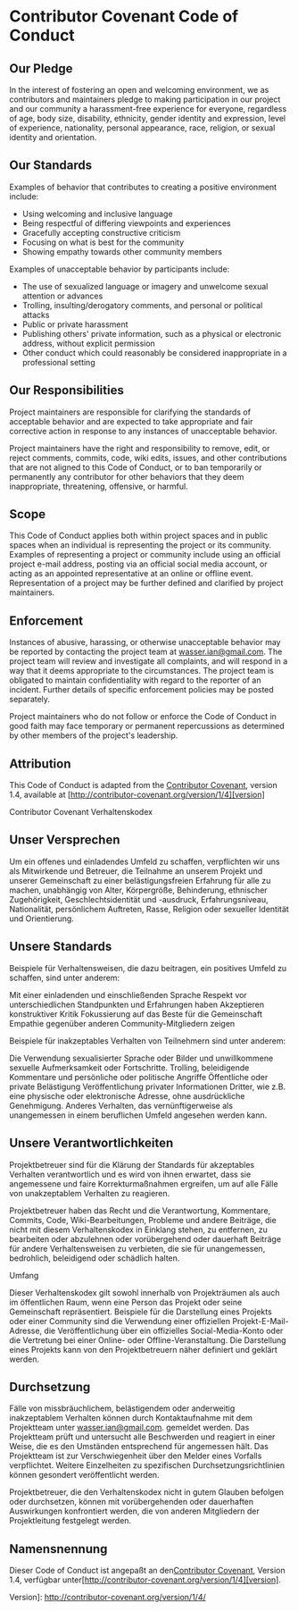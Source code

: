 # Contributor Covenant Code of Conduct

## Our Pledge

In the interest of fostering an open and welcoming environment, we as contributors and maintainers pledge to making participation in our project and our community a harassment-free experience for everyone, regardless of age, body size, disability, ethnicity, gender identity and expression, level of experience, nationality, personal appearance, race, religion, or sexual identity and orientation.

## Our Standards

Examples of behavior that contributes to creating a positive environment include:

* Using welcoming and inclusive language
* Being respectful of differing viewpoints and experiences
* Gracefully accepting constructive criticism
* Focusing on what is best for the community
* Showing empathy towards other community members

Examples of unacceptable behavior by participants include:

* The use of sexualized language or imagery and unwelcome sexual attention or advances
* Trolling, insulting/derogatory comments, and personal or political attacks
* Public or private harassment
* Publishing others' private information, such as a physical or electronic address, without explicit permission
* Other conduct which could reasonably be considered inappropriate in a professional setting

## Our Responsibilities

Project maintainers are responsible for clarifying the standards of acceptable behavior and are expected to take appropriate and fair corrective action in response to any instances of unacceptable behavior.

Project maintainers have the right and responsibility to remove, edit, or reject comments, commits, code, wiki edits, issues, and other contributions that are not aligned to this Code of Conduct, or to ban temporarily or permanently any contributor for other behaviors that they deem inappropriate, threatening, offensive, or harmful.

## Scope

This Code of Conduct applies both within project spaces and in public spaces when an individual is representing the project or its community. Examples of representing a project or community include using an official project e-mail address, posting via an official social media account, or acting as an appointed representative at an online or offline event. Representation of a project may be further defined and clarified by project maintainers.

## Enforcement

Instances of abusive, harassing, or otherwise unacceptable behavior may be reported by contacting the project team at wasser.ian@gmail.com. The project team will review and investigate all complaints, and will respond in a way that it deems appropriate to the circumstances. The project team is obligated to maintain confidentiality with regard to the reporter of an incident. Further details of specific enforcement policies may be posted separately.

Project maintainers who do not follow or enforce the Code of Conduct in good faith may face temporary or permanent repercussions as determined by other members of the project's leadership.

## Attribution

This Code of Conduct is adapted from the [Contributor Covenant][homepage], version 1.4, available at [http://contributor-covenant.org/version/1/4][version]

[homepage]: http://contributor-covenant.org
[version]: http://contributor-covenant.org/version/1/4/

Contributor Covenant Verhaltenskodex

## Unser Versprechen

Um ein offenes und einladendes Umfeld zu schaffen, verpflichten wir uns als Mitwirkende und Betreuer, die Teilnahme an unserem Projekt und unserer Gemeinschaft zu einer belästigungsfreien Erfahrung für alle zu machen, unabhängig von Alter, Körpergröße, Behinderung, ethnischer Zugehörigkeit, Geschlechtsidentität und -ausdruck, Erfahrungsniveau, Nationalität, persönlichem Auftreten, Rasse, Religion oder sexueller Identität und Orientierung.

## Unsere Standards

Beispiele für Verhaltensweisen, die dazu beitragen, ein positives Umfeld zu schaffen, sind unter anderem:

Mit einer einladenden und einschließenden Sprache
Respekt vor unterschiedlichen Standpunkten und Erfahrungen haben
Akzeptieren konstruktiver Kritik
Fokussierung auf das Beste für die Gemeinschaft
Empathie gegenüber anderen Community-Mitgliedern zeigen

Beispiele für inakzeptables Verhalten von Teilnehmern sind unter anderem:

Die Verwendung sexualisierter Sprache oder Bilder und unwillkommene sexuelle Aufmerksamkeit oder Fortschritte.
Trolling, beleidigende Kommentare und persönliche oder politische Angriffe
Öffentliche oder private Belästigung
Veröffentlichung privater Informationen Dritter, wie z.B. eine physische oder elektronische Adresse, ohne ausdrückliche Genehmigung.
Anderes Verhalten, das vernünftigerweise als unangemessen in einem beruflichen Umfeld angesehen werden kann.

## Unsere Verantwortlichkeiten

Projektbetreuer sind für die Klärung der Standards für akzeptables Verhalten verantwortlich und es wird von ihnen erwartet, dass sie angemessene und faire Korrekturmaßnahmen ergreifen, um auf alle Fälle von unakzeptablem Verhalten zu reagieren.

Projektbetreuer haben das Recht und die Verantwortung, Kommentare, Commits, Code, Wiki-Bearbeitungen, Probleme und andere Beiträge, die nicht mit diesem Verhaltenskodex in Einklang stehen, zu entfernen, zu bearbeiten oder abzulehnen oder vorübergehend oder dauerhaft Beiträge für andere Verhaltensweisen zu verbieten, die sie für unangemessen, bedrohlich, beleidigend oder schädlich halten.

Umfang

Dieser Verhaltenskodex gilt sowohl innerhalb von Projekträumen als auch im öffentlichen Raum, wenn eine Person das Projekt oder seine Gemeinschaft repräsentiert. Beispiele für die Darstellung eines Projekts oder einer Community sind die Verwendung einer offiziellen Projekt-E-Mail-Adresse, die Veröffentlichung über ein offizielles Social-Media-Konto oder die Vertretung bei einer Online- oder Offline-Veranstaltung. Die Darstellung eines Projekts kann von den Projektbetreuern näher definiert und geklärt werden.

## Durchsetzung

Fälle von missbräuchlichem, belästigendem oder anderweitig inakzeptablem Verhalten können durch Kontaktaufnahme mit dem Projektteam unter wasser.ian@gmail.com. gemeldet werden. Das Projektteam prüft und untersucht alle Beschwerden und reagiert in einer Weise, die es den Umständen entsprechend für angemessen hält. Das Projektteam ist zur Verschwiegenheit über den Melder eines Vorfalls verpflichtet. Weitere Einzelheiten zu spezifischen Durchsetzungsrichtlinien können gesondert veröffentlicht werden.

Projektbetreuer, die den Verhaltenskodex nicht in gutem Glauben befolgen oder durchsetzen, können mit vorübergehenden oder dauerhaften Auswirkungen konfrontiert werden, die von anderen Mitgliedern der Projektleitung festgelegt werden.

## Namensnennung

Dieser Code of Conduct ist angepaßt an den[Contributor Covenant][homepage], Version 1.4, verfügbar unter[http://contributor-covenant.org/version/1/4][version].

[Homepage]: http://contributor-covenant.org
Version]: http://contributor-covenant.org/version/1/4/
